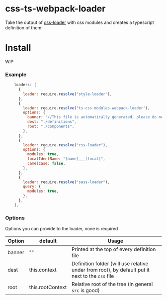 # css-ts-webpack-loader

Take the output of [css-loader](https://github.com/webpack-contrib/css-loader) with css modules and creates a typescript definition of them:

# Install

WIP

### Example

```javascript
    loaders: [
      {
        loader: require.resolve("style-loader"),
      },
      {
        loader: require.resolve("ts-css-modules-webpack-loader"),
        options: {
          banner: "//This file is automatically generated, please do not change this file!",
          dest: "./definitions",
          root: "./components",
        },
      },
      {
        loader: require.resolve("css-loader"),
        options: {
          modules: true,
          localIdentName: "[name]___[local]",
          camelCase: false,
        },
      },
      {
        loader: require.resolve("sass-loader"),
        query: {
          modules: true,
        },
      },
    ],
```

### Options

Options you can provide to the loader, none is required

| Option | default          | Usage                                                                                           |
| ------ | ---------------- | ----------------------------------------------------------------------------------------------- |
| banner | ""               | Printed at the top of every definition file                                                     |
| dest   | this.context     | Definition folder (will use relative under from root), by default put it next to the `css` file |
| root   | this.rootContext | Relative root of the tree (in general `src` is good)                                            |

